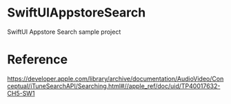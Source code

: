 # SwiftUIAppstoreSearch
SwiftUI Appstore Search sample project

# Reference
https://developer.apple.com/library/archive/documentation/AudioVideo/Conceptual/iTuneSearchAPI/Searching.html#//apple_ref/doc/uid/TP40017632-CH5-SW1

